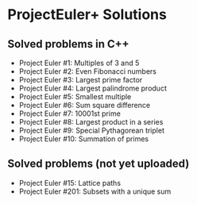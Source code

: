 # ProjectEuler+ Solutions

## Solved problems in C++
- Project Euler #1: Multiples of 3 and 5
- Project Euler #2: Even Fibonacci numbers
- Project Euler #3: Largest prime factor
- Project Euler #4: Largest palindrome product
- Project Euler #5: Smallest multiple
- Project Euler #6: Sum square difference
- Project Euler #7: 10001st prime
- Project Euler #8: Largest product in a series
- Project Euler #9: Special Pythagorean triplet
- Project Euler #10: Summation of primes

## Solved problems (not yet uploaded)
- Project Euler #15: Lattice paths
- Project Euler #201: Subsets with a unique sum
